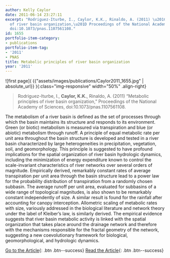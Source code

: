 ```yaml
---
author: Kelly Caylor
date: 2011-06-14 23:27:11
excerpt: "Rodriguez-Iturbe, I., Caylor, K.K., Rinaldo, A. (2011) \u201CMetabolic principles
  of river basin organization,\u201D Proceedings of the National Academy of Sciences,
  doi:10.1073/pnas.1107561108."
id: 1655
portfolio-item-category:
- publications
portfolio-item-tag:
- '2011'
- PNAS
title: Metabolic principles of river basin organization
year: '2011'
---
```


![first page]( {{"assets/images/publications/Caylor2011_1655.jpg" | absolute_url}} ){:class="img-responsive" width="50%" .align-right}

> Rodriguez-Iturbe, I., **Caylor, K.K.**, Rinaldo, A. (2011) “Metabolic principles of river basin organization,” Proceedings of the National Academy of Sciences, doi:10.1073/pnas.1107561108.


The metabolism of a river basin is defined as the set of processes through which the basin maintains its structure and responds to its environment. Green (or biotic) metabolism is measured via transpiration and blue (or abiotic) metabolism through runoff. A principle of equal metabolic rate per unit area throughout the basin structure is developed and tested in a river basin characterized by large heterogeneities in precipitation, vegetation, soil, and geomorphology. This principle is suggested to have profound implications for the spatial organization of river basin hydrologic dynamics, including the minimization of energy expenditure known to control the scale-invariant characteristics of river networks over several orders of magnitude. Empirically derived, remarkably constant rates of average transpiration per unit area through the basin structure lead to a power law for the probability distribution of transpiration from a randomly chosen subbasin. The average runoff per unit area, evaluated for subbasins of a wide range of topological magnitudes, is also shown to be remarkably constant independently of size. A similar result is found for the rainfall after accounting for canopy interception. Allometric scaling of metabolic rates with size, variously addressed in the biological literature and network theory under the label of Kleiber’s law, is similarly derived. The empirical evidence suggests that river basin metabolic activity is linked with the spatial organization that takes place around the drainage network and therefore with the mechanisms responsible for the fractal geometry of the network, suggesting a new coevolutionary framework for biological, geomorphological, and hydrologic dynamics.


[Go to the Article](http://dx.doi.org/10.1073/pnas.1107561108){: .btn .btn--success} [Read the Article](https://www.dropbox.com/s/gshbtel1zd9ujmm/P%20Natl%20Acad%20Sci%20Usa%202011%20Rodriguez-Iturbe.pdf){: .btn .btn--success}